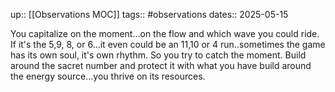 up:: [[Observations MOC]]
tags:: #observations
dates:: 2025-05-15

You capitalize on the moment...on the flow and which wave you could ride.
If it's the 5,9, 8, or 6...it even could be an 11,10 or 4 run..sometimes the game has its own soul, it's own rhythm.
So you try to catch the moment. Build around the sacret number and protect it with what you have build around the energy source...you thrive on its resources. 
